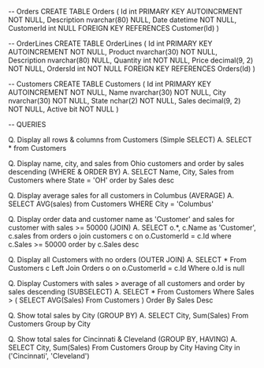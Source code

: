 
-- Orders
CREATE TABLE Orders (
	Id int PRIMARY KEY AUTOINCRMENT NOT NULL,
	Description nvarchar(80) NULL,
	Date datetime NOT NULL,
	CustomerId int NULL FOREIGN KEY REFERENCES Customer(Id)
)

-- OrderLines
CREATE TABLE OrderLines (
	Id int PRIMARY KEY AUTOINCREMENT NOT NULL,
	Product nvarchar(30) NOT NULL,
	Description nvarchar(80) NULL,
	Quantity int NOT NULL,
	Price decimal(9, 2) NOT NULL,
	OrdersId int NOT NULL FOREIGN KEY REFERENCES Orders(Id)
)

-- Customers
CREATE TABLE Customers (
	Id int PRIMARY KEY AUTOINCREMENT NOT NULL,
	Name nvarchar(30) NOT NULL,
	City nvarchar(30) NOT NULL,
	State nchar(2) NOT NULL,
	Sales decimal(9, 2) NOT NULL,
	Active bit NOT NULL
)

-- QUERIES

Q. Display all rows & columns from Customers (Simple SELECT)
A. SELECT * 
    from Customers

Q. Display name, city, and sales from Ohio customers and order by sales descending (WHERE & ORDER BY)
A. SELECT Name, City, Sales 
    from Customers 
        where State = 'OH' 
            order by Sales desc

Q. Display average sales for all customers in Columbus (AVERAGE)
A. SELECT AVG(sales) 
    from Customers 
        WHERE City = 'Columbus'

Q. Display order data and customer name as 'Customer' and sales for customer with sales >= 50000 (JOIN)
A. SELECT o.*, c.Name as 'Customer', c.sales
	from orders o
        join customers c
            on o.CustomerId = c.Id
        where c.Sales >= 50000
            order by c.Sales desc

Q. Display all Customers with no orders (OUTER JOIN)
A. SELECT *
	From Customers c
        Left Join Orders o
            on o.CustomerId = c.Id
        Where o.Id is null

Q. Display Customers with sales > average of all customers and order by sales descending (SUBSELECT)
A. SELECT *
	From Customers
	Where Sales > (
		SELECT AVG(Sales)
			From Customers
	)
	Order By Sales Desc

Q. Show total sales by City (GROUP BY)
A. SELECT City, Sum(Sales)
	From Customers
	    Group by City

Q. Show total sales for Cincinnati & Cleveland (GROUP BY, HAVING)
A. SELECT City, Sum(Sales)
	From Customers
	    Group by City
	        Having City in ('Cincinnati', 'Cleveland')